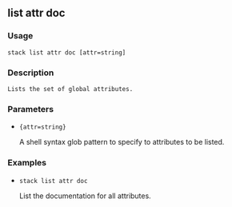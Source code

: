 ## list attr doc

### Usage

`stack list attr doc [attr=string]`

### Description


	Lists the set of global attributes.

	

### Parameters
* `{attr=string}`

   A shell syntax glob pattern to specify to attributes to
	be listed.

### Examples

* `stack list attr doc`

   List the documentation for all attributes.



